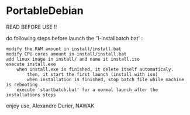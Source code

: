 # PortableDebian
READ BEFORE USE !!

do following steps before launch the '1-installbatch.bat' :

  	modify the RAM amount in install/install.bat
	modify CPU cores amount in install/install.bat
	add linux image in install/ and name it install.iso
 	execute install.exe
		when install.exe is finished, it delete itself automaticaly.
    		then, it start the first launch (install with iso)
    		when installation is finished, stop batch file while machine is rebooting
    	execute 'startbatch.bat' for a normal launch after the installations steps
  

enjoy use, Alexandre Durier, NAWAK
